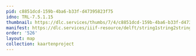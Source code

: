 ```yaml
---
pid: c8851dcd-159b-4ba6-b33f-d47395823f75
idno: TRL-7.5.1.15
thumbnail: https://dlc.services/thumbs/7/4/c8851dcd-159b-4ba6-b33f-d47395823f75/full/400,339/0/default.jpg
manifest: https://dlc.services/iiif-resource/delft/string1string2string3/kaartenproject-2007/TRL-7.5.1.15
order: '526'
layout: map
collection: kaartenproject
---
```

